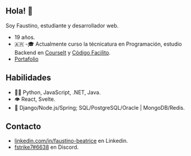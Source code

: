 ## Hola! 👋
Soy Faustino, estudiante y desarrollador web.<br/>
- 19 años.
- 🇦🇷
-🎓 Actualmente curso la técnicatura en Programación, estudio Backend en [CourseIt](https://courseit.io/) y [Código Facilito](https://codigofacilito.com/).
- [Portafolio](https://fstrike7.github.io/portafolio/index.html)

## Habilidades
- 👨‍💻 Python, JavaScript, .NET, Java.
- 👁️ React, Svelte.
- 💽 Django/Node.js/Spring; SQL/PostgreSQL/Oracle | MongoDB/Redis.

## Contacto
- [linkedin.com/in/faustino-beatrice](https://www.linkedin.com/in/faustino-beatrice/) en Linkedin.
- [fstrike7#6638](./) en Discord.

